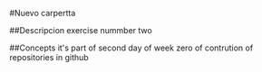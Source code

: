 
#Nuevo carpertta

##Descripcion
 exercise nummber two


##Concepts
it's part of second day of week zero of contrution of repositories in github

